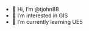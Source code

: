 - 👋 Hi, I’m @tjohn88
- 👀 I’m interested in GIS
- 🌱 I’m currently learning UE5


<!---
tjohn88/tjohn88 is a ✨ special ✨ repository because its `README.md` (this file) appears on your GitHub profile.
You can click the Preview link to take a look at your changes.
--->
